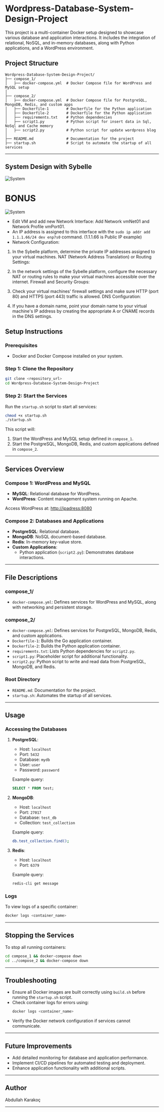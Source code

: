 # Wordpress-Database-System-Design-Project

This project is a multi-container Docker setup designed to showcase various database and application interactions. It includes the integration of relational, NoSQL, and in-memory databases, along with Python applications, and a WordPress environment.

## Project Structure

```
Wordpress-Database-System-Design-Project/
├── compose_1/
│   ├── docker-compose.yml  # Docker Compose file for WordPress and MySQL setup
│
├── compose_2/
│   ├── docker-compose.yml  # Docker Compose file for PostgreSQL, MongoDB, Redis, and custom apps
│   ├── Dockerfile-1        # Dockerfile for the Python application
│   ├── Dockerfile-2        # Dockerfile for the Python application
│   ├── requirements.txt    # Python dependencies
│   ├── script1.py          # Python script for insert data in Sql, NoSql and Cache memory
│   ├── script2.py          # Python script for update wordpress blog
│
├── README.md               # Documentation for the project
├── startup.sh              # Script to automate the startup of all services
```

---

## System Design with Sybelle 

![System](sybelle-excalidraw/sybelle.png)

# BONUS

![System](bonus/bonus_network.png)

- Edit VM and add new Network Interface: Add Network vmNet01 and Network Profile vmPort01.
- An IP address is assigned to this interface with the `sudo ip addr add 1.1.1.66/24 dev enp7s0` command. (1.1.1.66 is Public IP example)
- Network Configuration:

1) In the Sybelle platform, determine the private IP addresses assigned to your virtual machines.
NAT (Network Address Translation) or Routing Settings:

2) In the network settings of the Sybelle platform, configure the necessary NAT or routing rules to make your virtual machines accessible over the internet.
Firewall and Security Groups:

3) Check your virtual machines' firewall settings and make sure HTTP (port 80) and HTTPS (port 443) traffic is allowed.
DNS Configuration:

4) If you have a domain name, point your domain name to your virtual machine's IP address by creating the appropriate A or CNAME records in the DNS settings.

## Setup Instructions

### Prerequisites

- Docker and Docker Compose installed on your system.

### Step 1: Clone the Repository

```bash
git clone <repository_url>
cd Wordpress-Database-System-Design-Project
```

### Step 2: Start the Services

Run the `startup.sh` script to start all services:

```bash
chmod +x startup.sh
./startup.sh
```

This script will:

1. Start the WordPress and MySQL setup defined in `compose_1`.
2. Start the PostgreSQL, MongoDB, Redis, and custom applications defined in `compose_2`.

---

## Services Overview

### Compose 1: WordPress and MySQL

- **MySQL**: Relational database for WordPress.
- **WordPress**: Content management system running on Apache.

Access WordPress at: [http://ipadress:8080](http://ipadress:8080)

### Compose 2: Databases and Applications

- **PostgreSQL**: Relational database.
- **MongoDB**: NoSQL document-based database.
- **Redis**: In-memory key-value store.
- **Custom Applications**:
  - Python application (`script2.py`): Demonstrates database interactions.

---

## File Descriptions

### compose\_1/

- `docker-compose.yml`: Defines services for WordPress and MySQL, along with networking and persistent storage.

### compose\_2/

- `docker-compose.yml`: Defines services for PostgreSQL, MongoDB, Redis, and custom applications.
- `Dockerfile-1`: Builds the Go application container.
- `Dockerfile-2`: Builds the Python application container.
- `requirements.txt`: Lists Python dependencies for `script2.py`.
- `script1.py`: Placeholder script for additional functionality.
- `script2.py`: Python script to write and read data from PostgreSQL, MongoDB, and Redis.

### Root Directory

- `README.md`: Documentation for the project.
- `startup.sh`: Automates the startup of all services.

---

## Usage

### Accessing the Databases

1. **PostgreSQL**:

   - Host: `localhost`
   - Port: `5432`
   - Database: `mydb`
   - User: `user`
   - Password: `password`

   Example query:

   ```sql
   SELECT * FROM test;
   ```

2. **MongoDB**:

   - Host: `localhost`
   - Port: `27017`
   - Database: `test_db`
   - Collection: `test_collection`

   Example query:

   ```bash
   db.test_collection.find();
   ```

3. **Redis**:

   - Host: `localhost`
   - Port: `6379`

   Example query:

   ```bash
   redis-cli get message
   ```

### Logs

To view logs of a specific container:

```bash
docker logs <container_name>
```

---

## Stopping the Services

To stop all running containers:

```bash
cd compose_1 && docker-compose down
cd ../compose_2 && docker-compose down
```

---

## Troubleshooting

- Ensure all Docker images are built correctly using `build.sh` before running the `startup.sh` script.
- Check container logs for errors using:
  ```bash
  docker logs <container_name>
  ```
- Verify the Docker network configuration if services cannot communicate.

---

## Future Improvements

- Add detailed monitoring for database and application performance.
- Implement CI/CD pipelines for automated testing and deployment.
- Enhance application functionality with additional scripts.

---

## Author

Abdullah Karakoç

---
